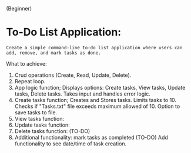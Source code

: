 (Beginner)
# To-Do List Application:
    Create a simple command-line to-do list application where users can add, remove, and mark tasks as done.

What to achieve:

1. Crud operations (Create, Read, Update, Delete).
2. Repeat loop.
3. App logic function;
   Displays options: Create tasks, View tasks, Update tasks, Delete tasks.
   Takes input and handles error logic.
4. Create tasks function;
   Creates and Stores tasks.
   Limits tasks to 10.
   Checks if "Tasks.txt" file exceeds maximum allowed of 10.
   Option to save tasks to file.
5. View tasks function:
6. Update tasks function:
7. Delete tasks function: (TO-DO)
8. Additional functionality:
   mark tasks as completed (TO-DO)
   Add functionality to see date/time of task creation.
